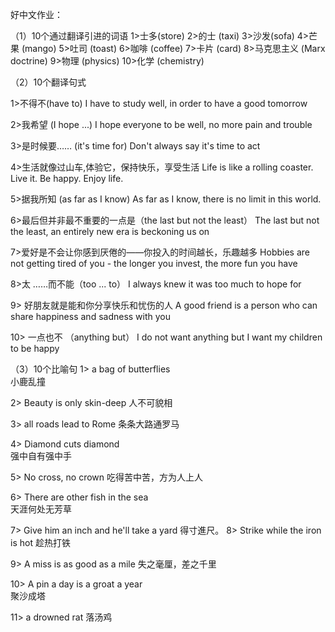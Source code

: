 ﻿
好中文作业：

（1）10个通过翻译引进的词语
1>士多(store)
2>的士 (taxi)
3>沙发(sofa)
4>芒果 (mango)
5>吐司 (toast)
6>咖啡 (coffee)
7>卡片 (card)
8>马克思主义 (Marx doctrine)
9>物理 (physics)
10>化学 (chemistry)


（2）10个翻译句式

1>不得不(have to)
I have to study well, in order to have a good tomorrow

2>我希望 (I hope ...)
I hope everyone to be well, no more pain and trouble

3>是时候要…… (it's time for)
Don't always say it's time to act

4>生活就像过山车,体验它，保持快乐，享受生活
Life is like a rolling coaster. Live it. Be happy. Enjoy life.

5>据我所知  (as far as I know)
As far as I know, there is no limit in this world.

6>最后但并非最不重要的一点是（the last but not the least）
The last but not the least, an entirely new era is beckoning us on

7>爱好是不会让你感到厌倦的——你投入的时间越长，乐趣越多
	Hobbies are not getting tired of you - the longer you invest, the more fun you have
	
8>太 ……而不能（too ... to）
I always knew it was too much to hope for

9> 	好朋友就是能和你分享快乐和忧伤的人
	A good friend is a person who can share happiness and sadness with you
	
10> 一点也不 （anything but）
I do not want anything but I want my children to be happy

（3）10个比喻句
1>	a bag of butterflies		
 	小鹿乱撞
 	
2>	Beauty is only skin-deep
	人不可貌相
	
3>	all roads lead to Rome
	条条大路通罗马
	
4>	Diamond cuts diamond  
	强中自有强中手

5>	No cross, no crown 
 	吃得苦中苦，方为人上人


6>	There are other fish in the sea   
	天涯何处无芳草


7>	Give him an inch and he'll take a yard 
 	得寸進尺。
8>	Strike while the iron is hot 
 	趁热打铁

9>	A miss is as good as a mile 
 	失之毫厘，差之千里
 	
10>	A pin a day is a groat a year  
	聚沙成塔
	
11>	a drowned rat
 	落汤鸡
